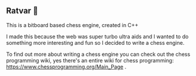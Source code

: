 ## Ratvar 🐀

This is a bitboard based chess engine, created in C++

I made this because the web was super turbo ultra aids and I wanted to do something more interesting and fun so I decided to write a chess engine.


To find out more about writing a chess engine you can check out the chess programming wiki, yes there's an entire wiki for chess programming: https://www.chessprogramming.org/Main_Page .
